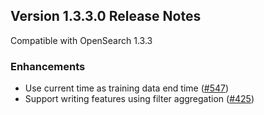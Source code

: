 ## Version 1.3.3.0 Release Notes

Compatible with OpenSearch 1.3.3

### Enhancements

* Use current time as training data end time  ([#547](https://github.com/opensearch-project/anomaly-detection/pull/547))
* Support writing features using filter aggregation ([#425](https://github.com/opensearch-project/anomaly-detection/pull/425))

